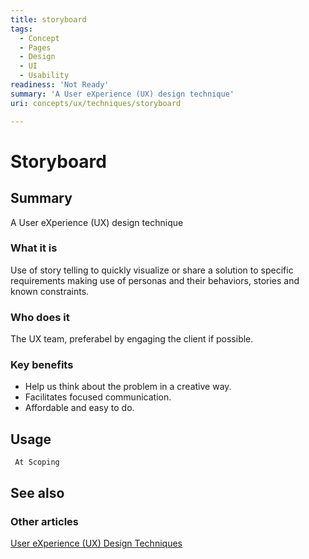 ```yaml
---
title: storyboard
tags:
  - Concept
  - Pages
  - Design
  - UI
  - Usability
readiness: 'Not Ready'
summary: 'A User eXperience (UX) design technique'
uri: concepts/ux/techniques/storyboard

---
```

# Storyboard

## Summary

A User eXperience (UX) design technique

### What it is

Use of story telling to quickly visualize or share a solution to specific requirements making use of personas and their behaviors, stories and known constraints.

### Who does it

The UX team, preferabel by engaging the client if possible.

### Key benefits

-   Help us think about the problem in a creative way.
-   Facilitates focused communication.
-   Affordable and easy to do.

## Usage

     At Scoping

## See also

### Other articles

[User eXperience (UX) Design Techniques](/concepts/ux/techniques)

